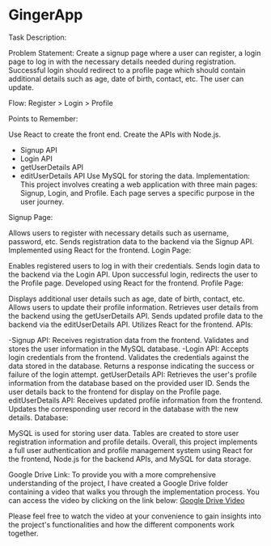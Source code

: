 # GingerApp
Task Description:

Problem Statement:
Create a signup page where a user can register, a login page to log in with the necessary details needed during registration. Successful login should redirect to a profile page which should contain additional details such as age, date of birth, contact, etc. The user can update.

Flow:
Register > Login > Profile

Points to Remember:

Use React to create the front end.
Create the APIs with Node.js.
- Signup API
- Login API
- getUserDetails API
- editUserDetails API
Use MySQL for storing the data.
Implementation:
This project involves creating a web application with three main pages: Signup, Login, and Profile. Each page serves a specific purpose in the user journey.

Signup Page:

Allows users to register with necessary details such as username, password, etc.
Sends registration data to the backend via the Signup API.
Implemented using React for the frontend.
Login Page:

Enables registered users to log in with their credentials.
Sends login data to the backend via the Login API.
Upon successful login, redirects the user to the Profile page.
Developed using React for the frontend.
Profile Page:

Displays additional user details such as age, date of birth, contact, etc.
Allows users to update their profile information.
Retrieves user details from the backend using the getUserDetails API.
Sends updated profile data to the backend via the editUserDetails API.
Utilizes React for the frontend.
APIs:

-Signup API:
Receives registration data from the frontend.
Validates and stores the user information in the MySQL database.
-Login API:
Accepts login credentials from the frontend.
Validates the credentials against the data stored in the database.
Returns a response indicating the success or failure of the login attempt.
getUserDetails API:
Retrieves the user's profile information from the database based on the provided user ID.
Sends the user details back to the frontend for display on the Profile page.
editUserDetails API:
Receives updated profile information from the frontend.
Updates the corresponding user record in the database with the new details.
Database:

MySQL is used for storing user data.
Tables are created to store user registration information and profile details.
Overall, this project implements a full user authentication and profile management system using React for the frontend, Node.js for the backend APIs, and MySQL for data storage.

Google Drive Link:
To provide you with a more comprehensive understanding of the project, I have created a Google Drive folder containing a video that walks you through the implementation process. You can access the video by clicking on the link below:
[Google Drive Video](https://drive.google.com/file/d/1IeIBnzBvpCUuQHcsgnWjT4f4UOggZ4uB/view)

Please feel free to watch the video at your convenience to gain insights into the project's functionalities and how the different components work together.
